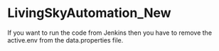 # LivingSkyAutomation_New
If you want to run the code from Jenkins then you have to remove the active.env from the data.properties file.
